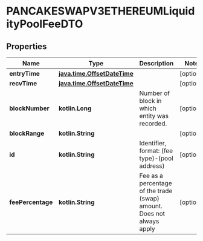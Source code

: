 
# PANCAKESWAPV3ETHEREUMLiquidityPoolFeeDTO

## Properties
Name | Type | Description | Notes
------------ | ------------- | ------------- | -------------
**entryTime** | [**java.time.OffsetDateTime**](java.time.OffsetDateTime.md) |  |  [optional]
**recvTime** | [**java.time.OffsetDateTime**](java.time.OffsetDateTime.md) |  |  [optional]
**blockNumber** | **kotlin.Long** | Number of block in which entity was recorded. |  [optional]
**blockRange** | **kotlin.String** |  |  [optional]
**id** | **kotlin.String** | Identifier, format: (fee type)-(pool address) |  [optional]
**feePercentage** | **kotlin.String** | Fee as a percentage of the trade (swap) amount. Does not always apply  |  [optional]



